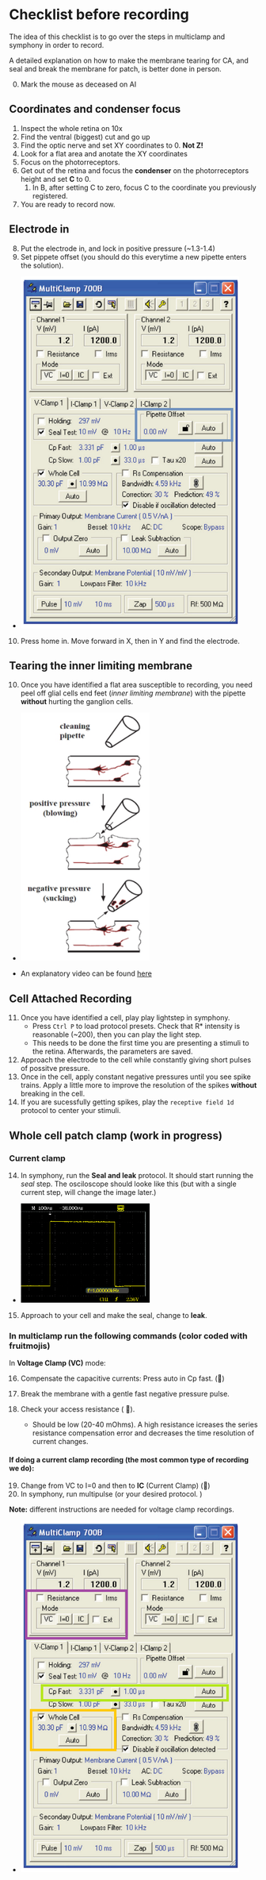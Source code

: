 # Checklist before recording
The idea of this checklist is to go over the steps in multiclamp and symphony in order to record.

A detailed explanation on how to make the membrane tearing for CA, and seal and break the membrane for patch, is better done in person. 

0. Mark the mouse as deceased on AI
## Coordinates and condenser focus
1. Inspect the whole retina on 10x
2. Find the ventral (biggest) cut and go up
3. Find the optic nerve and set XY coordinates to 0. **Not Z!**
4. Look for a flat area and anotate the XY coordinates
5. Focus on the photorreceptors. 
6. Get out of the retina and focus the **condenser** on the photorreceptors height and set **C** to 0. 
    1. In B, after setting C to zero, focus C to the coordinate you previously registered. 
7. You are ready to record now. 

## Electrode in
8. Put the electrode in, and  lock in positive pressure (~1.3-1.4)
9. Set pippete offset (you should do this everytime a new pipette enters the solution). 

-  <img src="..\images\Multiclamp.png">
10. Press home in. Move forward in X, then in Y and find the electrode. 

## Tearing the inner limiting membrane
10. Once you have identified a flat area susceptible to recording, you need peel off glial cells end feet (*inner limiting membrane*) with the pipette **without** hurting the ganglion cells. 

- <img src="..\images\membrane_tearing.png" alt="Image Alt Text" width="260" height="500">

- An explanatory video can be found [here](https://www.youtube.com/watch?v=Epfpnh1jxaU) 

## Cell Attached Recording 

11. Once you have identified a cell, play play lightstep in symphony.
    - Press `Ctrl P` to load protocol presets. Check that R* intensity is reasonable (~200), then you can play the light step. 
    - This needs to be done the first time you are presenting a stimuli to the retina. Afterwards, the parameters are saved. 
12. Approach the electrode to the cell while constantly giving short pulses of possitve pressure. 
13. Once in the cell, apply constant negative pressures until you see spike trains. Apply a little more to improve the resolution of the spikes **without** breaking in the cell. 
14. If you are sucessfully getting spikes, play the `receptive field 1d` protocol to center your stimuli.

## Whole cell patch clamp (work in progress)
 

### **Current clamp**
14. In symphony, run the **Seal and leak** protocol. It should start running the *seal* step. 
The osciloscope should looke like this (but with a single current step, will change the image later.)
- <img src="..\images\scope.png" width="260" height="200"> 
15. Approach to your cell and make the seal, change to **leak**. 

### In multiclamp run the following commands (color coded with fruitmojis)
In **Voltage Clamp (VC)** mode:

16. Compensate the capacitive currents: Press auto in Cp fast. (&#x1F34F;)
18. Break the membrane with a gentle fast negative pressure pulse. 

18. Check your access resistance (	&#129389;).
    - Should be low (20-40 mOhms). A high resistance icreases the series resistance compensation error and decreases the time resolution of current changes.

#### If doing a **current clamp recording** (the most common type of recording we do):
 
 19. Change from VC to I=0 and then to **IC** (Current Clamp) (&#127815;)
 20. In symphony, run multipulse (or your desired protocol. ) 

 **Note:** different instructions are needed for voltage clamp recordings. 

- <img src="..\images\Multiclamp2.png"> 





